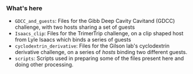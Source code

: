### What's here

- `GDCC_and_guests`: Files for the Gibb Deep Cavity Cavitand (GDCC) challenge, with two hosts sharing a set of guests
- `Isaacs_clip`: Files for the TrimerTrip challenge, on a clip shaped host from Lyle Isaacs which binds a series of guests
- `cyclodextrin_derivative`: Files for the Gilson lab's cyclodextrin derivative challenge, on a series of *hosts* binding two different guests.
- `scripts`: Scripts used in preparing some of the files present here and doing other processing.
